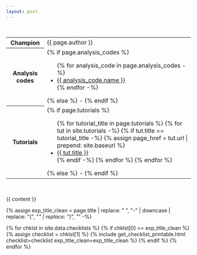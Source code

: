 ```yaml
---
layout: post
---
```


<br/>
<table class="vertical-header smaller">
  <tr>
      <th>Champion</th>
      <td>{{ page.author }}</td>
  </tr>
  <tr>
      <th>Analysis codes</th>
      <td>
      {% if page.analysis_codes %}
        <ul class="experiment-analysis-code-link">
        {% for analysis_code in page.analysis_codes -%}
        <li><a href="{{ analysis_code.link }}">{{ analysis_code.name }}</a></li>
        {% endfor -%}
        </ul>
      {% else %}
      -
      {% endif %}            
      </td>
    <tr>
      <th>Tutorials</th>
      <td>            
      {% if page.tutorials %}
        <ul class="experiment-tutorial-link">
        {% for tutorial_title in page.tutorials %}
          {% for tut in site.tutorials -%}
              {% if tut.title == tutorial_title -%}
                  {% assign page_href = tut.url | prepend: site.baseurl %}
                  <li><a href="{{ page_href }}">{{ tut.title }}</a></li>
              {% endif -%}
          {% endfor %}
        {% endfor %}
        </ul>
      {% else %}
      -
      {% endif %}
      </td>
    </tr>
  </tr>
</table>
<br/>

{{ content }}

{% assign exp_title_clean = page.title | replace: " ", "-" | downcase | replace: "(", "_" | replace: ")", "_" -%}

{% for chklst in site.data.checklists %}
  {% if chklst[0] == exp_title_clean %}
    {% assign checklist = chklst[1] %}
    {% include get_checklist_printable.html checklist=checklist exp_title_clean=exp_title_clean %}
  {% endif %}
{% endfor %}
